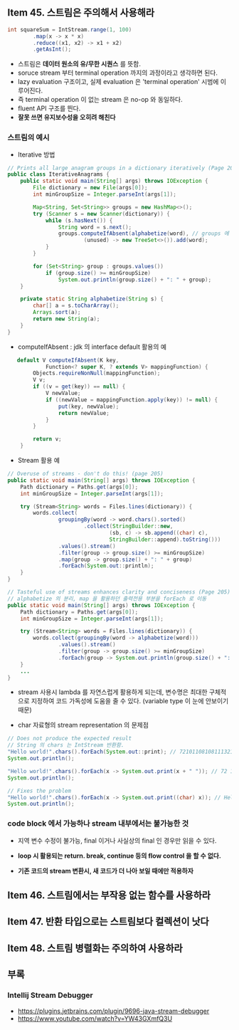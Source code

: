 ## Item 45. 스트림은 주의해서 사용해라

``` Java
int squareSum = IntStream.range(1, 100)
        .map(x -> x * x)
        .reduce((x1, x2) -> x1 + x2)
        .getAsInt();
```

- 스트림은 **데이터 원소의 유/무한 시퀀스** 를 뜻함.
- soruce stream 부터 terminal operation 까지의 과정이라고 생각하면 된다.
- lazy evaluation 구조이고, 실제 evaluation 은 'terminal operation' 시범에 이루어진다.
- 즉 terminal operation 이 없는 stream 은 no-op 와 동일하다.
- fluent API 구조를 띈다.
- **잘못 쓰면 유지보수성을 오히려 해친다**

### 스트림의 예시
- Iterative 방법 
``` Java
// Prints all large anagram groups in a dictionary iteratively (Page 204)
public class IterativeAnagrams {
    public static void main(String[] args) throws IOException {
        File dictionary = new File(args[0]);
        int minGroupSize = Integer.parseInt(args[1]);

        Map<String, Set<String>> groups = new HashMap<>();
        try (Scanner s = new Scanner(dictionary)) {
            while (s.hasNext()) {
                String word = s.next();
                groups.computeIfAbsent(alphabetize(word), // groups 에 키가 없을 때에만, 초기 treeset 생성
                        (unused) -> new TreeSet<>()).add(word);
            }
        }

        for (Set<String> group : groups.values())
            if (group.size() >= minGroupSize)
                System.out.println(group.size() + ": " + group);
    }

    private static String alphabetize(String s) {
        char[] a = s.toCharArray();
        Arrays.sort(a);
        return new String(a);
    }
}
```
 - computeIfAbsent : jdk 의 interface default 활용의 예
``` Java
   default V computeIfAbsent(K key,
            Function<? super K, ? extends V> mappingFunction) {
        Objects.requireNonNull(mappingFunction);
        V v;
        if ((v = get(key)) == null) {
            V newValue;
            if ((newValue = mappingFunction.apply(key)) != null) {
                put(key, newValue);
                return newValue;
            }
        }

        return v;
    }
```

- Stream 활용 예
``` Java
// Overuse of streams - don't do this! (page 205)
public static void main(String[] args) throws IOException {
    Path dictionary = Paths.get(args[0]);
    int minGroupSize = Integer.parseInt(args[1]);

    try (Stream<String> words = Files.lines(dictionary)) {
        words.collect(
                groupingBy(word -> word.chars().sorted()
                        .collect(StringBuilder::new,
                                (sb, c) -> sb.append((char) c),
                                StringBuilder::append).toString()))
                .values().stream()
                .filter(group -> group.size() >= minGroupSize)
                .map(group -> group.size() + ": " + group)
                .forEach(System.out::println);
    }
}

// Tasteful use of streams enhances clarity and conciseness (Page 205)
// alphabetize 의 분리, map 을 활용하던 출력전용 부분을 forEach 로 이동
public static void main(String[] args) throws IOException {
    Path dictionary = Paths.get(args[0]);
    int minGroupSize = Integer.parseInt(args[1]);

    try (Stream<String> words = Files.lines(dictionary)) {
        words.collect(groupingBy(word -> alphabetize(word)))
                .values().stream()
                .filter(group -> group.size() >= minGroupSize)
                .forEach(group -> System.out.println(group.size() + ": " + group)); 
    }
    ...
}

```

- stream 사용시 lambda 를 자연스럽게 활용하게 되는데, 변수명은 최대한 구체적으로 지정하여 코드 가독성에 도움을 줄 수 있다. (variable type 이 눈에 안보이기때문)

- char 자료형의 stream representation 의 문제점
``` Java
// Does not produce the expected result
// String 의 chars 는 IntStream 반환함.
"Hello world!".chars().forEach(System.out::print); // 721011081081113211911111410810033
System.out.println();

"Hello world!".chars().forEach(x -> System.out.print(x + " ")); // 72 101 108 108 111 32 119 111 114 108 100 33 
System.out.println();

// Fixes the problem
"Hello world!".chars().forEach(x -> System.out.print((char) x)); // Hello world!
System.out.println();
```

### code block 에서 가능하나 stream 내부에서는 불가능한 것
- 지역 변수 수정이 불가능, final 이거나 사실상의 final 인 경우만 읽을 수 있다.
- **loop 시 활용되는 return. break, continue 등의 flow control 을 할 수 없다.**

- **기존 코드의 stream 변환시, 새 코드가 더 나아 보일 때에만 적용하자**

## Item 46. 스트림에서는 부작용 없는 함수를 사용하라


## Item 47. 반환 타입으로는 스트림보다 컬렉션이 낫다


## Item 48. 스트림 병렬화는 주의하여 사용하라

## 부록
### Intellij Stream Debugger
- https://plugins.jetbrains.com/plugin/9696-java-stream-debugger
- https://www.youtube.com/watch?v=YW43GXmfQ3U
